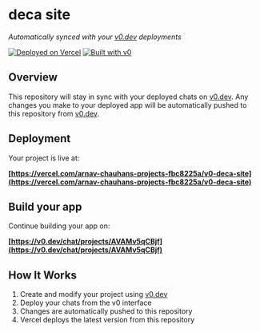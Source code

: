 # deca site

*Automatically synced with your [v0.dev](https://v0.dev) deployments*

[![Deployed on Vercel](https://img.shields.io/badge/Deployed%20on-Vercel-black?style=for-the-badge&logo=vercel)](https://vercel.com/arnav-chauhans-projects-fbc8225a/v0-deca-site)
[![Built with v0](https://img.shields.io/badge/Built%20with-v0.dev-black?style=for-the-badge)](https://v0.dev/chat/projects/AVAMv5qCBjf)

## Overview

This repository will stay in sync with your deployed chats on [v0.dev](https://v0.dev).
Any changes you make to your deployed app will be automatically pushed to this repository from [v0.dev](https://v0.dev).

## Deployment

Your project is live at:

**[https://vercel.com/arnav-chauhans-projects-fbc8225a/v0-deca-site](https://vercel.com/arnav-chauhans-projects-fbc8225a/v0-deca-site)**

## Build your app

Continue building your app on:

**[https://v0.dev/chat/projects/AVAMv5qCBjf](https://v0.dev/chat/projects/AVAMv5qCBjf)**

## How It Works

1. Create and modify your project using [v0.dev](https://v0.dev)
2. Deploy your chats from the v0 interface
3. Changes are automatically pushed to this repository
4. Vercel deploys the latest version from this repository